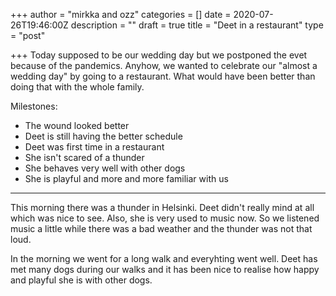 +++
author = "mirkka and ozz"
categories = []
date = 2020-07-26T19:46:00Z
description = ""
draft = true
title = "Deet in a restaurant"
type = "post"

+++
Today supposed to be our wedding day but we postponed the evet because of the pandemics. Anyhow, we wanted to celebrate our "almost a wedding day" by going to a restaurant. What would have been better than doing that with the whole family.

Milestones:

* The wound looked better
* Deet is still having the better schedule
* Deet was first time in a restaurant
* She isn't scared of a thunder
* She behaves very well with other dogs
* She is playful and more and more familiar with us

***

This morning there was a thunder in Helsinki. Deet didn't really mind at all which was nice to see. Also, she is very used to music now. So we listened music a little while there was a bad weather and the thunder was not that loud.

In the morning we went for a long walk and everyhting went well. Deet has met many dogs during our walks and it has been nice to realise how happy and playful she is with other dogs.